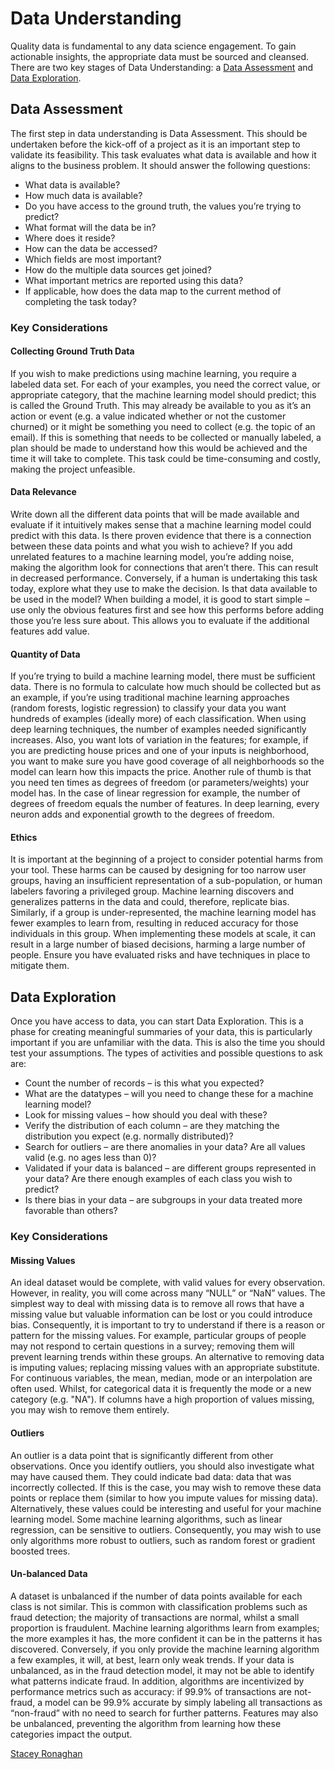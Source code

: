 # Data Understanding

Quality data is fundamental to any data science engagement. To gain actionable insights, the appropriate data must be sourced and cleansed. There are two key stages of Data Understanding: a [Data Assessment](#data-assessment) and [Data Exploration](#data-exploration).

## Data Assessment

The first step in data understanding is Data Assessment. This should be undertaken before the kick-off of a project as it is an important step to validate its feasibility. This task evaluates what data is available and how it aligns to the business problem. It should answer the following questions:

* What data is available?
* How much data is available?
* Do you have access to the ground truth, the values you’re trying to predict?
* What format will the data be in?
* Where does it reside?
* How can the data be accessed?
* Which fields are most important?
* How do the multiple data sources get joined?
* What important metrics are reported using this data?
* If applicable, how does the data map to the current method of completing the task today?

### Key Considerations
 
#### Collecting Ground Truth Data

If you wish to make predictions using machine learning, you require a labeled data set. For each of your examples, you need the correct value, or appropriate category, that the machine learning model should predict; this is called the Ground Truth. This may already be available to you as it’s an action or event (e.g. a value indicated whether or not the customer churned) or it might be something you need to collect (e.g. the topic of an email). If this is something that needs to be collected or manually labeled, a plan should be made to understand how this would be achieved and the time it will take to complete. This task could be time-consuming and costly, making the project unfeasible.
 
#### Data Relevance 

Write down all the different data points that will be made available and evaluate if it intuitively makes sense that a machine learning model could predict with this data. Is there proven evidence that there is a connection between these data points and what you wish to achieve? If you add unrelated features to a machine learning model, you’re adding noise, making the algorithm look for connections that aren’t there. This can result in decreased performance. Conversely, if a human is undertaking this task today, explore what they use to make the decision. Is that data available to be used in the model? When building a model, it is good to start simple – use only the obvious features first and see how this performs before adding those you’re less sure about. This allows you to evaluate if the additional features add value.
 
#### Quantity of Data

If you’re trying to build a machine learning model, there must be sufficient data. There is no formula to calculate how much should be collected but as an example, if you’re using traditional machine learning approaches (random forests, logistic regression) to classify your data you want hundreds of examples (ideally more) of each classification. When using deep learning techniques, the number of examples needed significantly increases. Also, you want lots of variation in the features; for example, if you are predicting house prices and one of your inputs is neighborhood, you want to make sure you have good coverage of all neighborhoods so the model can learn how this impacts the price. Another rule of thumb is that you need ten times as degrees of freedom (or parameters/weights) your model has. In the case of linear regression for example, the number of degrees of freedom equals the number of features. In deep learning, every neuron adds and exponential growth to the degrees of freedom.
 
#### Ethics

It is important at the beginning of a project to consider potential harms from your tool. These harms can be caused by designing for too narrow user groups, having an insufficient representation of a sub-population, or human labelers favoring a privileged group. Machine learning discovers and generalizes patterns in the data and could, therefore, replicate bias. Similarly, if a group is under-represented, the machine learning model has fewer examples to learn from, resulting in reduced accuracy for those individuals in this group. When implementing these models at scale, it can result in a large number of biased decisions, harming a large number of people. Ensure you have evaluated risks and have techniques in place to mitigate them.
 
## Data Exploration

Once you have access to data, you can start Data Exploration. This is a phase for creating meaningful summaries of your data, this is particularly important if you are unfamiliar with the data. This is also the time you should test your assumptions. The types of activities and possible questions to ask are:

* Count the number of records – is this what you expected?
* What are the datatypes – will you need to change these for a machine learning model?
* Look for missing values – how should you deal with these?
* Verify the distribution of each column – are they matching the distribution you expect (e.g. normally distributed)?
* Search for outliers – are there anomalies in your data? Are all values valid (e.g. no ages less than 0)?
* Validated if your data is balanced – are different groups represented in your data? Are there enough examples of each class you wish to predict?
* Is there bias in your data – are subgroups in your data treated more favorable than others?
 
### Key Considerations
 
#### Missing Values

An ideal dataset would be complete, with valid values for every observation. However, in reality, you will come across many “NULL” or “NaN” values. The simplest way to deal with missing data is to remove all rows that have a missing value but valuable information can be lost or you could introduce bias. Consequently, it is important to try to understand if there is a reason or pattern for the missing values. For example, particular groups of people may not respond to certain questions in a survey; removing them will prevent learning trends within these groups.  An alternative to removing data is imputing values; replacing missing values with an appropriate substitute. For continuous variables, the mean, median, mode or an interpolation are often used. Whilst, for categorical data it is frequently the mode or a new category (e.g. "NA"). If columns have a high proportion of values missing, you may wish to remove them entirely. 

#### Outliers

An outlier is a data point that is significantly different from other observations. Once you identify outliers, you should also investigate what may have caused them. They could indicate bad data: data that was incorrectly collected. If this is the case, you may wish to remove these data points or replace them (similar to how you impute values for missing data). Alternatively, these values could be interesting and useful for your machine learning model. Some machine learning algorithms, such as linear regression, can be sensitive to outliers. Consequently, you may wish to use only algorithms more robust to outliers, such as random forest or gradient boosted trees.

#### Un-balanced Data

A dataset is unbalanced if the number of data points available for each class is not similar. This is common with classification problems such as fraud detection; the majority of transactions are normal, whilst a small proportion is fraudulent. Machine learning algorithms learn from examples; the more examples it has, the more confident it can be in the patterns it has discovered. Conversely, if you only provide the machine learning algorithm a few examples, it will, at best, learn only weak trends. If your data is unbalanced, as in the fraud detection model, it may not be able to identify what patterns indicate fraud. In addition, algorithms are incentivized by performance metrics such as accuracy: if 99.9% of transactions are not-fraud, a model can be 99.9% accurate by simply labeling all transactions as “non-fraud” with no need to search for further patterns. Features may also be unbalanced, preventing the algorithm from learning how these categories impact the output. 


[Stacey Ronaghan](https://www.linkedin.com/in/staceyronaghan/)